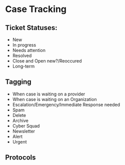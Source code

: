 # Case Tracking

## Ticket Statuses:

* New
* In progress
* Needs attention
* Resolved
* Close and Open new?/Reoccured
* Long-term

## Tagging

* When case is waiting on a provider 
* When case is waiting on an Organization
* Escalation/Emergency/Immediate Response needed
* Spam
* Delete
* Archive
* Cyber Squad
* Newsletter
* Alert
* Urgent





## Protocols

